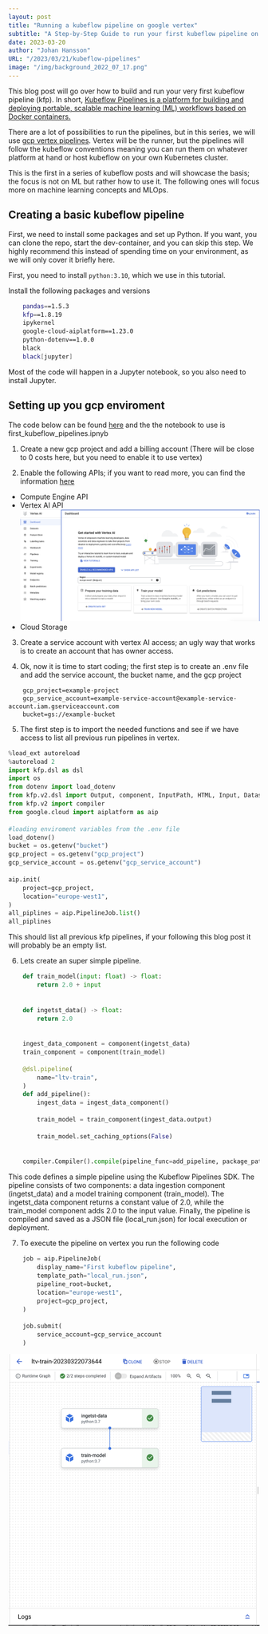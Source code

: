 ```yaml
---
layout: post 
title: "Running a kubeflow pipeline on google vertex"
subtitle: "A Step-by-Step Guide to run your first kubeflow pipeline on google vertex"
date: 2023-03-20
author: "Johan Hansson"
URL: "/2023/03/21/kubeflow-pipelines"
image: "/img/background_2022_07_17.png"
---
```


This blog post will go over how to build and run your very first kubeflow pipeline (kfp). In short, [Kubeflow Pipelines is a platform for building and deploying portable, scalable machine learning (ML) workflows based on Docker containers.](https://www.kubeflow.org/docs/components/pipelines/v1/introduction/)

There are a lot of possibilities to run the pipelines, but in this series, we will use [gcp vertex pipelines](https://cloud.google.com/vertex-ai/docs/pipelines/introduction). Vertex will be the runner, but the pipelines will follow the kubeflow conventions meaning you can run them on whatever platform at hand or host kubeflow on your own Kubernetes cluster. 

This is the first in a series of kubeflow posts and will showcase the basis; the focus is not on ML but rather how to use it. The following ones will focus more on machine learning concepts and MLOps. 

## Creating a basic kubeflow pipeline

First, we need to install some packages and set up Python. If you want, you can clone the repo, start the dev-container, and you can skip this step. We highly recommend this instead of spending time on your environment, as we will only cover it briefly here.

First, you need to install `python:3.10`, which we use in this tutorial. 

Install the following packages and versions
```bash
    pandas==1.5.3
    kfp==1.8.19
    ipykernel
    google-cloud-aiplatform==1.23.0
    python-dotenv==1.0.0
    black 
    black[jupyter]
```

Most of the code will happen in a Jupyter notebook, so you also need to install Jupyter.

## Setting up you gcp enviroment

The code below can be found [here](https://github.com/Njorda/kubeflow-pipelines) and the the notebook to use is first_kubeflow_pipelines.ipnyb

1. Create a new gcp project and add a billing account (There will be close to 0 costs here, but you need to enable it to use vertex)

2. Enable the following APIs; if you want to read more, you can find the information [here](https://cloud.google.com/vertex-ai/docs/pipelines/configure-project)
- Compute Engine API
- Vertex AI API ![Enable vertex](../images/enable_vertex.png)
- Cloud Storage

3. Create a service account with vertex AI access; an ugly way that works is to create an account that has owner access.

4. Ok, now it is time to start coding; the first step is to create an .env file and add the service account, the bucket name, and the gcp project
```env
    gcp_project=example-project
    gcp_service_account=example-service-account@example-service-account.iam.gserviceaccount.com
    bucket=gs://example-bucket
```

5. The first step is to import the needed functions and see if we have access to list all previous run pipelines in vertex.
```python 
%load_ext autoreload
%autoreload 2
import kfp.dsl as dsl
import os
from dotenv import load_dotenv
from kfp.v2.dsl import Output, component, InputPath, HTML, Input, Dataset
from kfp.v2 import compiler
from google.cloud import aiplatform as aip

#loading enviroment variables from the .env file
load_dotenv()
bucket = os.getenv("bucket")
gcp_project = os.getenv("gcp_project")
gcp_service_account = os.getenv("gcp_service_account")

aip.init(
    project=gcp_project,
    location="europe-west1",
)
all_piplines = aip.PipelineJob.list()
all_piplines
```

This should list all previous kfp pipelines, if your following this blog post it will probably be an empty list. 


6. Lets create an super simple pipeline. 
```python 
    def train_model(input: float) -> float:
        return 2.0 + input


    def ingetst_data() -> float:
        return 2.0


    ingest_data_component = component(ingetst_data)
    train_component = component(train_model)

    @dsl.pipeline(
        name="ltv-train",
    )
    def add_pipeline():
        ingest_data = ingest_data_component()

        train_model = train_component(ingest_data.output)

        train_model.set_caching_options(False)


    compiler.Compiler().compile(pipeline_func=add_pipeline, package_path="local_run.json")
```
This code defines a simple pipeline using the Kubeflow Pipelines SDK. The pipeline consists of two components: a data ingestion component (ingetst_data) and a model training component (train_model). The ingetst_data component returns a constant value of 2.0, while the train_model component adds 2.0 to the input value. Finally, the pipeline is compiled and saved as a JSON file (local_run.json) for local execution or deployment.


7. To execute the pipeline on vertex you run the following code
```python
    job = aip.PipelineJob(
        display_name="First kubeflow pipeline",
        template_path="local_run.json",
        pipeline_root=bucket,
        location="europe-west1",
        project=gcp_project,
    )

    job.submit(
        service_account=gcp_service_account
    )
```

![You should now get an output with a link the the running pipeline if you follow it you should see somthing like this. ](../images/vertex_pipeline.png)